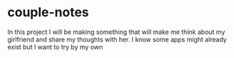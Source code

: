 # couple-notes
In this project I will be making something that will make me think about my girlfriend and share my thoughts with her. I know some apps might already exist but I want to try by my own
